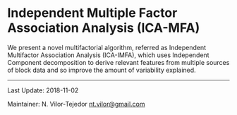 # Independent Multiple Factor Association Analysis (ICA-MFA)
We present a novel multifactorial algorithm, referred as Independent Multifactor Association Analysis (ICA-IMFA), which uses Independent Component decomposition to derive relevant features from multiple sources of block data and so improve the amount of variability explained.

---

Last Update: 2018-11-02

Maintainer: N. Vilor-Tejedor <nt.vilor@gmail.com>
